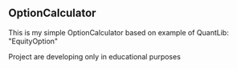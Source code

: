 ## OptionCalculator ##

This is my simple OptionCalculator based on example of QuantLib: "EquityOption"

Project are developing only in educational purposes
